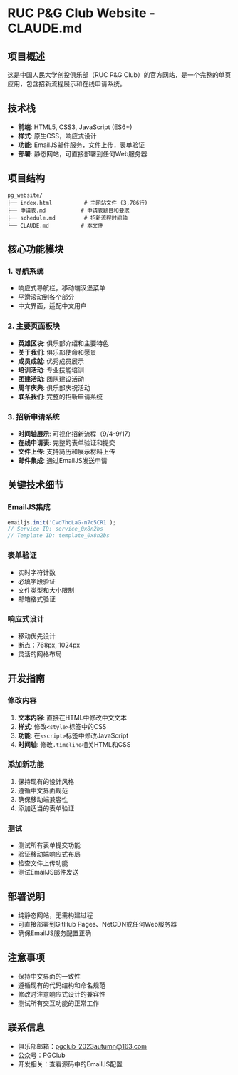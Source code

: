 # RUC P&G Club Website - CLAUDE.md

## 项目概述
这是中国人民大学创投俱乐部（RUC P&G Club）的官方网站，是一个完整的单页应用，包含招新流程展示和在线申请系统。

## 技术栈
- **前端**: HTML5, CSS3, JavaScript (ES6+)
- **样式**: 原生CSS，响应式设计
- **功能**: EmailJS邮件服务，文件上传，表单验证
- **部署**: 静态网站，可直接部署到任何Web服务器

## 项目结构
```
pg_website/
├── index.html          # 主网站文件 (3,786行)
├── 申请表.md           # 申请表题目和要求
├── schedule.md         # 招新流程时间轴
└── CLAUDE.md          # 本文件
```

## 核心功能模块

### 1. 导航系统
- 响应式导航栏，移动端汉堡菜单
- 平滑滚动到各个部分
- 中文界面，适配中文用户

### 2. 主要页面板块
- **英雄区块**: 俱乐部介绍和主要特色
- **关于我们**: 俱乐部使命和愿景
- **成员成就**: 优秀成员展示
- **培训活动**: 专业技能培训
- **团建活动**: 团队建设活动
- **周年庆典**: 俱乐部庆祝活动
- **联系我们**: 完整的招新申请系统

### 3. 招新申请系统
- **时间轴展示**: 可视化招新流程（9/4-9/17）
- **在线申请表**: 完整的表单验证和提交
- **文件上传**: 支持简历和展示材料上传
- **邮件集成**: 通过EmailJS发送申请

## 关键技术细节

### EmailJS集成
```javascript
emailjs.init('Cvd7hcLaG-n7c5CR1');
// Service ID: service_0x8n2bs
// Template ID: template_0x8n2bs
```

### 表单验证
- 实时字符计数
- 必填字段验证
- 文件类型和大小限制
- 邮箱格式验证

### 响应式设计
- 移动优先设计
- 断点：768px, 1024px
- 灵活的网格布局

## 开发指南

### 修改内容
1. **文本内容**: 直接在HTML中修改中文文本
2. **样式**: 修改`<style>`标签中的CSS
3. **功能**: 在`<script>`标签中修改JavaScript
4. **时间轴**: 修改`.timeline`相关HTML和CSS

### 添加新功能
1. 保持现有的设计风格
2. 遵循中文界面规范
3. 确保移动端兼容性
4. 添加适当的表单验证

### 测试
- 测试所有表单提交功能
- 验证移动端响应式布局
- 检查文件上传功能
- 测试EmailJS邮件发送

## 部署说明
- 纯静态网站，无需构建过程
- 可直接部署到GitHub Pages、NetCDN或任何Web服务器
- 确保EmailJS服务配置正确

## 注意事项
- 保持中文界面的一致性
- 遵循现有的代码结构和命名规范
- 修改时注意响应式设计的兼容性
- 测试所有交互功能的正常工作

## 联系信息
- 俱乐部邮箱：pgclub_2023autumn@163.com
- 公众号：PGClub
- 开发相关：查看源码中的EmailJS配置